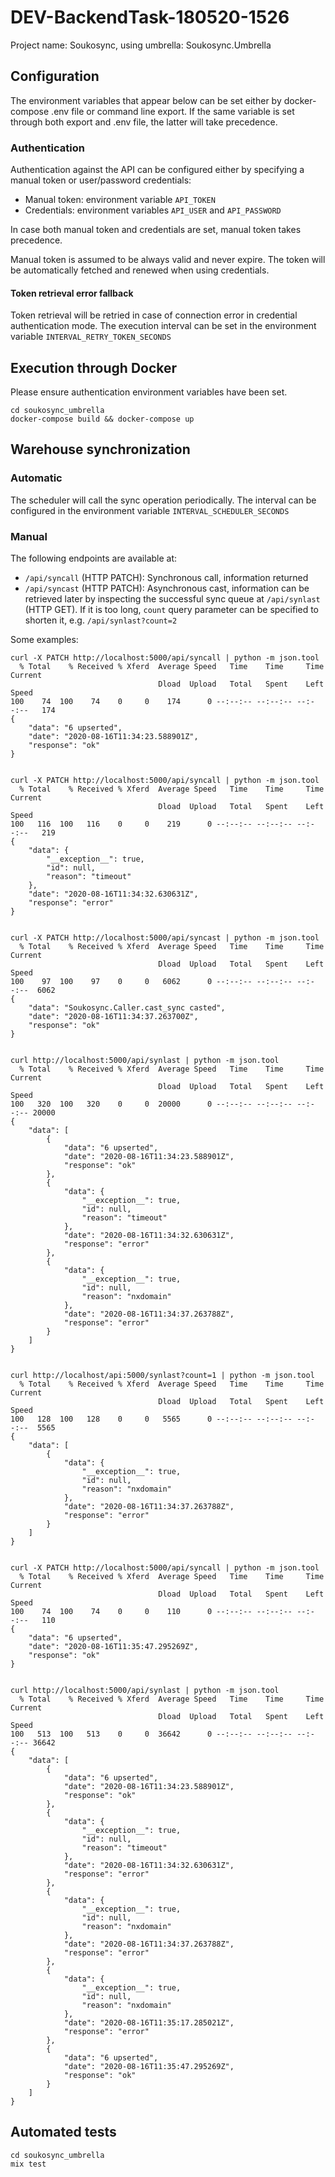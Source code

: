 # DEV-BackendTask-180520-1526
Project name: Soukosync, using umbrella: Soukosync.Umbrella


## Configuration

The environment variables that appear below can be set either by docker-compose
.env file or command line export. If the same variable is set through both export
and .env file, the latter will take precedence.


### Authentication

Authentication against the API can be configured either by specifying a manual
token or user/password credentials:

- Manual token: environment variable `API_TOKEN`
- Credentials: environment variables `API_USER` and `API_PASSWORD`

In case both manual token and credentials are set, manual token takes
precedence.

Manual token is assumed to be always valid and never expire. The token will be
automatically fetched and renewed when using credentials.


#### Token retrieval error fallback

Token retrieval will be retried in case of connection error in credential
authentication mode. The execution interval can be set in the environment
variable `INTERVAL_RETRY_TOKEN_SECONDS`


## Execution through Docker

Please ensure authentication environment variables have been set.
```
cd soukosync_umbrella
docker-compose build && docker-compose up
```

## Warehouse synchronization

### Automatic
The scheduler will call the sync operation periodically. The interval can be
configured in the environment variable `INTERVAL_SCHEDULER_SECONDS`

### Manual
The following endpoints are available at:

- `/api/syncall` (HTTP PATCH): Synchronous call, information returned
- `/api/syncast` (HTTP PATCH): Asynchronous cast, information can be retrieved
later by inspecting the successful sync queue at `/api/synlast` (HTTP GET). If
it is too long, `count` query parameter can be specified to shorten it, e.g.
`/api/synlast?count=2`

Some examples:

```
curl -X PATCH http://localhost:5000/api/syncall | python -m json.tool
  % Total    % Received % Xferd  Average Speed   Time    Time     Time  Current
                                 Dload  Upload   Total   Spent    Left  Speed
100    74  100    74    0     0    174      0 --:--:-- --:--:-- --:--:--   174
{
    "data": "6 upserted",
    "date": "2020-08-16T11:34:23.588901Z",
    "response": "ok"
}


curl -X PATCH http://localhost:5000/api/syncall | python -m json.tool
  % Total    % Received % Xferd  Average Speed   Time    Time     Time  Current
                                 Dload  Upload   Total   Spent    Left  Speed
100   116  100   116    0     0    219      0 --:--:-- --:--:-- --:--:--   219
{
    "data": {
        "__exception__": true,
        "id": null,
        "reason": "timeout"
    },
    "date": "2020-08-16T11:34:32.630631Z",
    "response": "error"
}


curl -X PATCH http://localhost:5000/api/syncast | python -m json.tool
  % Total    % Received % Xferd  Average Speed   Time    Time     Time  Current
                                 Dload  Upload   Total   Spent    Left  Speed
100    97  100    97    0     0   6062      0 --:--:-- --:--:-- --:--:--  6062
{
    "data": "Soukosync.Caller.cast_sync casted",
    "date": "2020-08-16T11:34:37.263700Z",
    "response": "ok"
}


curl http://localhost:5000/api/synlast | python -m json.tool
  % Total    % Received % Xferd  Average Speed   Time    Time     Time  Current
                                 Dload  Upload   Total   Spent    Left  Speed
100   320  100   320    0     0  20000      0 --:--:-- --:--:-- --:--:-- 20000
{
    "data": [
        {
            "data": "6 upserted",
            "date": "2020-08-16T11:34:23.588901Z",
            "response": "ok"
        },
        {
            "data": {
                "__exception__": true,
                "id": null,
                "reason": "timeout"
            },
            "date": "2020-08-16T11:34:32.630631Z",
            "response": "error"
        },
        {
            "data": {
                "__exception__": true,
                "id": null,
                "reason": "nxdomain"
            },
            "date": "2020-08-16T11:34:37.263788Z",
            "response": "error"
        }
    ]
}


curl http://localhost/api:5000/synlast?count=1 | python -m json.tool
  % Total    % Received % Xferd  Average Speed   Time    Time     Time  Current
                                 Dload  Upload   Total   Spent    Left  Speed
100   128  100   128    0     0   5565      0 --:--:-- --:--:-- --:--:--  5565
{
    "data": [
        {
            "data": {
                "__exception__": true,
                "id": null,
                "reason": "nxdomain"
            },
            "date": "2020-08-16T11:34:37.263788Z",
            "response": "error"
        }
    ]
}


curl -X PATCH http://localhost:5000/api/syncall | python -m json.tool
  % Total    % Received % Xferd  Average Speed   Time    Time     Time  Current
                                 Dload  Upload   Total   Spent    Left  Speed
100    74  100    74    0     0    110      0 --:--:-- --:--:-- --:--:--   110
{
    "data": "6 upserted",
    "date": "2020-08-16T11:35:47.295269Z",
    "response": "ok"
}


curl http://localhost:5000/api/synlast | python -m json.tool
  % Total    % Received % Xferd  Average Speed   Time    Time     Time  Current
                                 Dload  Upload   Total   Spent    Left  Speed
100   513  100   513    0     0  36642      0 --:--:-- --:--:-- --:--:-- 36642
{
    "data": [
        {
            "data": "6 upserted",
            "date": "2020-08-16T11:34:23.588901Z",
            "response": "ok"
        },
        {
            "data": {
                "__exception__": true,
                "id": null,
                "reason": "timeout"
            },
            "date": "2020-08-16T11:34:32.630631Z",
            "response": "error"
        },
        {
            "data": {
                "__exception__": true,
                "id": null,
                "reason": "nxdomain"
            },
            "date": "2020-08-16T11:34:37.263788Z",
            "response": "error"
        },
        {
            "data": {
                "__exception__": true,
                "id": null,
                "reason": "nxdomain"
            },
            "date": "2020-08-16T11:35:17.285021Z",
            "response": "error"
        },
        {
            "data": "6 upserted",
            "date": "2020-08-16T11:35:47.295269Z",
            "response": "ok"
        }
    ]
}
```


## Automated tests
```
cd soukosync_umbrella
mix test
```